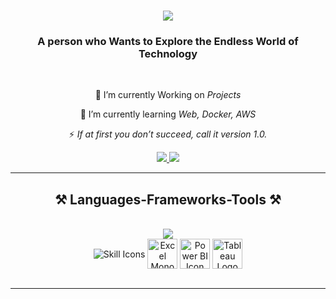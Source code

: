 <!--<img align="right" src="https://visitor-badge.laobi.icu/badge?page_id=nihal444.nihal444" />-->

<h1 align="center">
    <img src="https://readme-typing-svg.herokuapp.com/?font=Righteous&size=35&center=true&vCenter=true&width=500&height=70&duration=4000&lines=Hi+There!+👋;+I'm+Nihal+K;" />
</h1>

<h3 align="center">A person who Wants to Explore the Endless World of Technology</h3>

<br/>

<div align="center">
 
 🔭 I’m currently Working on *Projects*
 
 🌱 I’m currently learning *Web, Docker, AWS*

<!--💬 Ask me about **my hobbies**-->

⚡ *If at first you don’t succeed, call it version 1.0.*

 </div>
 
<div align="center"> 
  <a href="mailto:nihalrocks444@gmail.com">
    <img src="https://img.shields.io/badge/Gmail-333333?style=for-the-badge&logo=gmail&logoColor=red" />
  </a>
  <a href="https://linkedin.com/in/nihal-k159" target="_blank">
    <img src="https://img.shields.io/badge/LinkedIn-0077B5?style=for-the-badge&logo=linkedin&logoColor=white" target="_blank" />
  </a>
  <!--<a href="https://salesp07.github.io" target="_blank">
     <img src="https://img.shields.io/badge/Portfolio-FF5722?style=for-the-badge&logo=todoist&logoColor=white" target="_blank" /> <!-- sqlite, safari, google-chrome are other good icon options -->
  </a>
</div>

 <hr/>
 
<h2 align="center">⚒️ Languages-Frameworks-Tools ⚒️</h2>
<br/>
<div align="center">
    <img src="https://skillicons.dev/icons?i=bootstrap,html,css,vscode,github,git" /><br>
    <div style="display: inline-block;">
    <img src="https://skillicons.dev/icons?i=python,c,java,aws,mysql" alt="Skill Icons" style="vertical-align: middle;"/>
    <img src="https://www.svgrepo.com/show/79506/excel-file.svg"
     alt="Excel Monochrome Icon"
     style="width: 48px; vertical-align: middle;" />
    <img src="https://upload.wikimedia.org/wikipedia/commons/c/cf/New_Power_BI_Logo.svg" alt="Power BI Icon" style="width: 48px; vertical-align: middle;" />
    <img src="https://www.svgrepo.com/show/306830/tableau.svg"
     alt="Tableau Logo"
     style="width: 48px; vertical-align: middle;" />
</div>

</div>

<br/>
<hr/>


<!--<h2 align="center">⚡ Stats ⚡</h2>
<br>
<div align=center>
  <img width=390 src="https://github-readme-streak-stats-nihal444.vercel.app/?user=nihal444&theme=react&border_radius=10" alt="streak stats"/>
  <img width=390 src="https://github-readme-stats-nihal444.vercel.app/api?username=nihal444&count_private=true&show_icons=true&theme=react&rank_icon=github&border_radius=10" alt="readme stats" />
  <br/>
  <img width=325 align="center" src="https://github-readme-stats-nihal444.vercel.app/api/top-langs/?username=nihal444&hide=HTML&langs_count=8&layout=compact&theme=react&border_radius=10&size_weight=0.5&count_weight=0.5&exclude_repo=github-readme-stats" alt="top langs" />
</div>

<br/><br/>
-->
<br/>
